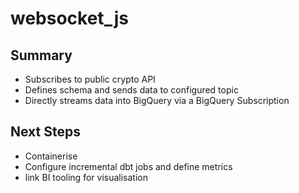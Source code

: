 # websocket_js
## Summary
- Subscribes to public crypto API
- Defines schema and sends data to configured topic
- Directly streams data into BigQuery via a BigQuery Subscription
## Next Steps
- Containerise
- Configure incremental dbt jobs and define metrics
- link BI tooling for visualisation
